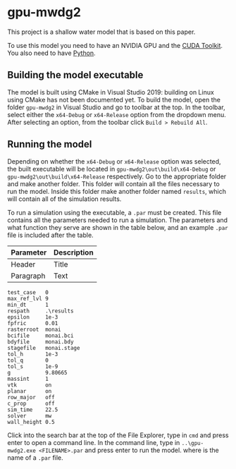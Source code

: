 # gpu-mwdg2

This project is a shallow water model that is based on this paper. 

To use this model you need to have an NVIDIA GPU and the [CUDA Toolkit](https://developer.nvidia.com/cuda-toolkit). You also need to have [Python](https://www.python.org/downloads/).

## Building the model executable

The model is built using CMake in Visual Studio 2019: building on Linux using CMake has not been documented yet. To build the model, open the folder `gpu-mwdg2` in Visual Studio and go to toolbar at the top. In the toolbar, select either the `x64-Debug` or `x64-Release` option from the dropdown menu. After selecting an option, from the toolbar click `Build > Rebuild All`.

## Running the model

Depending on whether the `x64-Debug` or `x64-Release` option was selected, the built executable will be located in `gpu-mwdg2\out\build\x64-Debug` or `gpu-mwdg2\out\build\x64-Release` respectively. Go to the appropriate folder and make another folder. This folder will contain all the files necessary to run the model. Inside this folder make another folder named `results`, which will contain all of the simulation results.

To run a simulation using the executable, a `.par` must be created. This file contains all the parameters needed to run a simulation. The parameters and what function they serve are shown in the table below, and an example `.par` file is included after the table.

| Parameter   | Description |
| ----------- | ----------- |
| Header      | Title       |
| Paragraph   | Text        |

```
test_case 	0
max_ref_lvl	9
min_dt		1
respath		.\results
epsilon		1e-3
fpfric 		0.01
rasterroot	monai
bcifile		monai.bci
bdyfile		monai.bdy
stagefile	monai.stage
tol_h		1e-3
tol_q		0
tol_s		1e-9
g			9.80665
massint		1
vtk			on
planar		on
row_major	off
c_prop		off
sim_time	22.5
solver		mw
wall_height	0.5
```

Click into the search bar at the top of the File Explorer, type in `cmd` and press enter to open a command line. In the command line, type in `..\gpu-mwdg2.exe <FILENAME>.par` and press enter to run the model. where <FILENAME> is the name of a `.par` file.